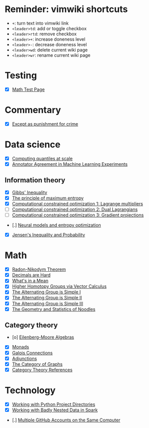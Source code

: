 # Reminder: vimwiki shortcuts
- `+`: turn text into vimwiki link
- `<leader>td`: add or toggle checkbox
- `<leader>rtd`: remove checkbox
- `<leader>+`: increase doneness level
- `<leader>-`: decrease doneness level
- `<leader>wd`: delete current wiki page
- `<leader>wr`: rename current wiki page

# Testing
- [X] [Math Test Page](test/2017-02-12-math-test)

# Commentary
- [X] [Except as punishment for crime](commentary/2022-06-19-slavery-peonage)

# Data science
- [X] [Computing quantiles at scale](ds/2020-06-21-compute-quantiles)
- [X] [Annotator Agreement in Machine Learning Experiments](ds/2018-02-12-iaa)

## Information theory
- [X] [Gibbs' Inequality](ds/info-theory/2019-05-27-gibbs-inequality)
- [X] [The principle of maximum entropy](ds/info-theory/2022-01-27-max-entropy)
- [X] [Computational constrained optimization 1: Lagrange multipliers](ds/info-theory/2022-01-31-constrained-optimization-1)
- [ ] [Computational constrained optimization 2: Dual Lagrangians](ds/info-theory/2022-01-31-constrained-optimization-2)
- [ ] [Computational constrained optimization 3: Gradient projections](ds/info-theory/2022-01-31-constrained-optimization-3)
- [.] [Neural models and entropy optimization](ds/info-theory/2021-02-21-neural-entropy)
- [X] [Jensen's Inequality and Probability](math/2019-09-01-jensen-inequality)

# Math
- [X] [Radon-Nikodym Theorem](math/2019-05-27-radon-nikodym)
- [X] [Decimals are Hard](math/2018-04-14-decimals)
- [X] [What's in a Mean](math/2017-03-11-averages)
- [X] [Higher Homotopy Groups via Vector Calculus](math/2014-12-09-higher-homotopy-calculus)
- [X] [The Alternating Group is Simple I](math/2014-04-19-alternating-simple-1)
- [X] [The Alternating Group is Simple II](math/2014-04-19-alternating-simple-2)
- [X] [The Alternating Group is Simple III](math/2014-04-19-alternating-simple-3)
- [X] [The Geometry and Statistics of Noodles](math/2013-01-07-crofton)

## Category theory
- [o] [Eilenberg-Moore Algebras](math/category-theory/2017-09-16-eilenberg-moore)
- [X] [Monads](math/category-theory/2017-09-13-monads)
- [X] [Galois Connections](math/category-theory/2017-09-02-galois_connections)
- [X] [Adjunctions](math/category-theory/2017-09-02-adjunctions)
- [X] [The Category of Graphs](math/category-theory/2017-05-03-graphs)
- [X] [Category Theory References](math/category-theory/2017-04-28-references)

# Technology
- [X] [Working with Python Project Directories](tech/2020-03-05-gitroot)
- [X] [Working with Badly Nested Data in Spark](tech/2019-05-05-nested-spark)
- [.] [Multiple GitHub Accounts on the Same Computer](tech/2023-01-03-multiple-github-accounts)
